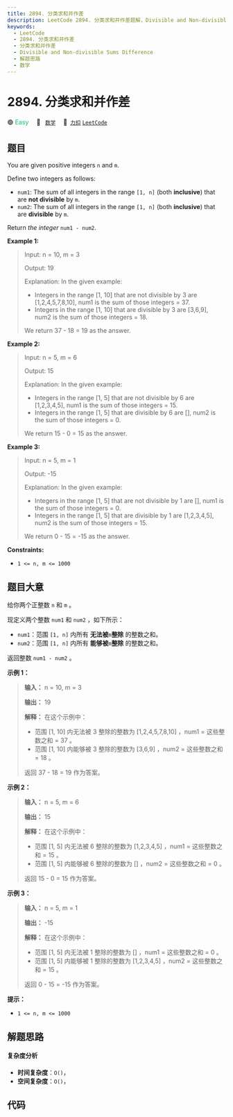 ```yaml
---
title: 2894. 分类求和并作差
description: LeetCode 2894. 分类求和并作差题解，Divisible and Non-divisible Sums Difference，包含解题思路、复杂度分析以及完整的 JavaScript 代码实现。
keywords:
  - LeetCode
  - 2894. 分类求和并作差
  - 分类求和并作差
  - Divisible and Non-divisible Sums Difference
  - 解题思路
  - 数学
---
```


# 2894. 分类求和并作差

🟢 <font color=#15bd66>Easy</font>&emsp; 🔖&ensp; [`数学`](/tag/math.md)&emsp; 🔗&ensp;[`力扣`](https://leetcode.cn/problems/divisible-and-non-divisible-sums-difference) [`LeetCode`](https://leetcode.com/problems/divisible-and-non-divisible-sums-difference)

## 题目

You are given positive integers `n` and `m`.

Define two integers as follows:

  * `num1`: The sum of all integers in the range `[1, n]` (both **inclusive**) that are **not divisible** by `m`.
  * `num2`: The sum of all integers in the range `[1, n]` (both **inclusive**) that are **divisible** by `m`.

Return _the integer_ `num1 - num2`.



**Example 1:**

> Input: n = 10, m = 3
> 
> Output: 19
> 
> Explanation: In the given example:
> - Integers in the range [1, 10] that are not divisible by 3 are [1,2,4,5,7,8,10], num1 is the sum of those integers = 37.
> - Integers in the range [1, 10] that are divisible by 3 are [3,6,9], num2 is the sum of those integers = 18.
> 
> We return 37 - 18 = 19 as the answer.

**Example 2:**

> Input: n = 5, m = 6
> 
> Output: 15
> 
> Explanation: In the given example:
> - Integers in the range [1, 5] that are not divisible by 6 are [1,2,3,4,5], num1 is the sum of those integers = 15.
> - Integers in the range [1, 5] that are divisible by 6 are [], num2 is the sum of those integers = 0.
> 
> We return 15 - 0 = 15 as the answer.

**Example 3:**

> Input: n = 5, m = 1
> 
> Output: -15
> 
> Explanation: In the given example:
> - Integers in the range [1, 5] that are not divisible by 1 are [], num1 is the sum of those integers = 0.
> - Integers in the range [1, 5] that are divisible by 1 are [1,2,3,4,5], num2 is the sum of those integers = 15.
> 
> We return 0 - 15 = -15 as the answer.

**Constraints:**

  * `1 <= n, m <= 1000`


## 题目大意

给你两个正整数 `n` 和 `m` 。

现定义两个整数 `num1` 和 `num2` ，如下所示：

  * `num1`：范围 `[1, n]` 内所有 **无法被**`m`**整除** 的整数之和。
  * `num2`：范围 `[1, n]` 内所有 **能够被**`m`**整除** 的整数之和。

返回整数 `num1 - num2` 。



**示例 1：**

> 
> 
> 
> 
> 
> **输入：** n = 10, m = 3
> 
> **输出：** 19
> 
> **解释：** 在这个示例中：
> - 范围 [1, 10] 内无法被 3 整除的整数为 [1,2,4,5,7,8,10] ，num1 = 这些整数之和 = 37 。
> - 范围 [1, 10] 内能够被 3 整除的整数为 [3,6,9] ，num2 = 这些整数之和 = 18 。
> 
> 返回 37 - 18 = 19 作为答案。
> 
> 

**示例 2：**

> 
> 
> 
> 
> 
> **输入：** n = 5, m = 6
> 
> **输出：** 15
> 
> **解释：** 在这个示例中：
> - 范围 [1, 5] 内无法被 6 整除的整数为 [1,2,3,4,5] ，num1 = 这些整数之和 =  15 。
> - 范围 [1, 5] 内能够被 6 整除的整数为 [] ，num2 = 这些整数之和 = 0 。
> 
> 返回 15 - 0 = 15 作为答案。
> 
> 

**示例 3：**

> 
> 
> 
> 
> 
> **输入：** n = 5, m = 1
> 
> **输出：** -15
> 
> **解释：** 在这个示例中：
> - 范围 [1, 5] 内无法被 1 整除的整数为 [] ，num1 = 这些整数之和 = 0 。 
> - 范围 [1, 5] 内能够被 1 整除的整数为 [1,2,3,4,5] ，num2 = 这些整数之和 = 15 。
> 
> 返回 0 - 15 = -15 作为答案。
> 
> 



**提示：**

  * `1 <= n, m <= 1000`


## 解题思路

#### 复杂度分析

- **时间复杂度**：`O()`，
- **空间复杂度**：`O()`，

## 代码

```javascript

```